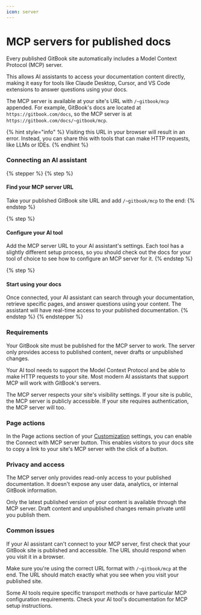 ```yaml
---
icon: server
---
```


# MCP servers for published docs

Every published GitBook site automatically includes a Model Context Protocol (MCP) server.&#x20;

This allows AI assistants to access your documentation content directly, making it easy for tools like Claude Desktop, Cursor, and VS Code extensions to answer questions using your docs.

The MCP server is available at your site's URL with `/~gitbook/mcp` appended. For example, GitBook's docs are located at `https://gitbook.com/docs`, so the MCP server is at `https://gitbook.com/docs/~gitbook/mcp`.

{% hint style="info" %}
Visiting this URL in your browser will result in an error. Instead, you can share this with tools that can make HTTP requests, like LLMs or IDEs.
{% endhint %}

### Connecting an AI assistant

{% stepper %}
{% step %}
#### Find your MCP server URL

Take your published GitBook site URL and add `/~gitbook/mcp` to the end:
{% endstep %}

{% step %}
#### Configure your AI tool

Add the MCP server URL to your AI assistant's settings. Each tool has a slightly different setup process, so you should check out the docs for your tool of choice to see how to configure an MCP server for it.
{% endstep %}

{% step %}
#### Start using your docs

Once connected, your AI assistant can search through your documentation, retrieve specific pages, and answer questions using your content. The assistant will have real-time access to your published documentation.
{% endstep %}
{% endstepper %}

### Requirements

Your GitBook site must be published for the MCP server to work. The server only provides access to published content, never drafts or unpublished changes.

Your AI tool needs to support the Model Context Protocol and be able to make HTTP requests to your site. Most modern AI assistants that support MCP will work with GitBook's servers.

The MCP server respects your site's visibility settings. If your site is public, the MCP server is publicly accessible. If your site requires authentication, the MCP server will too.

### Page actions

In the Page actions section of your [Customization](customization/) settings, you can enable the Connect with MCP server button. This enables visitors to your docs site to copy a link to your site's MCP server with the click of a button.

### Privacy and access

The MCP server only provides read-only access to your published documentation. It doesn't expose any user data, analytics, or internal GitBook information.

Only the latest published version of your content is available through the MCP server. Draft content and unpublished changes remain private until you publish them.

### Common issues

If your AI assistant can't connect to your MCP server, first check that your GitBook site is published and accessible. The URL should respond when you visit it in a browser.

Make sure you're using the correct URL format with `/~gitbook/mcp` at the end. The URL should match exactly what you see when you visit your published site.

Some AI tools require specific transport methods or have particular MCP configuration requirements. Check your AI tool's documentation for MCP setup instructions.

